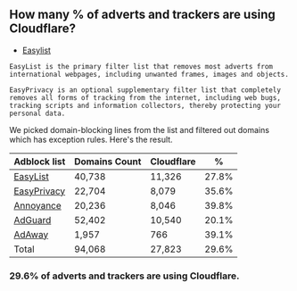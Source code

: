## How many % of adverts and trackers are using Cloudflare?


- [Easylist](https://web.archive.org/web/20210516110248/https://easylist.to/)
```
EasyList is the primary filter list that removes most adverts from international webpages, including unwanted frames, images and objects.

EasyPrivacy is an optional supplementary filter list that completely removes all forms of tracking from the internet, including web bugs, tracking scripts and information collectors, thereby protecting your personal data.
```


We picked domain-blocking lines from the list and filtered out domains which has exception rules.
Here's the result.


| Adblock list | Domains Count | Cloudflare | % |
| --- | --- | --- | --- |
| [EasyList](https://easylist.to/easylist/easylist.txt) | 40,738 | 11,326 | 27.8% |
| [EasyPrivacy](https://easylist.to/easylist/easyprivacy.txt) | 22,704 | 8,079 | 35.6% |
| [Annoyance](https://secure.fanboy.co.nz/fanboy-annoyance.txt) | 20,236 | 8,046 | 39.8% |
| [AdGuard](https://adguardteam.github.io/AdGuardSDNSFilter/Filters/filter.txt) | 52,402 | 10,540 | 20.1% |
| [AdAway](https://raw.githubusercontent.com/AdAway/adaway.github.io/master/hosts.txt) | 1,957 | 766 | 39.1% |
| Total | 94,068 | 27,823 | 29.6% |


### 29.6% of adverts and trackers are using Cloudflare.